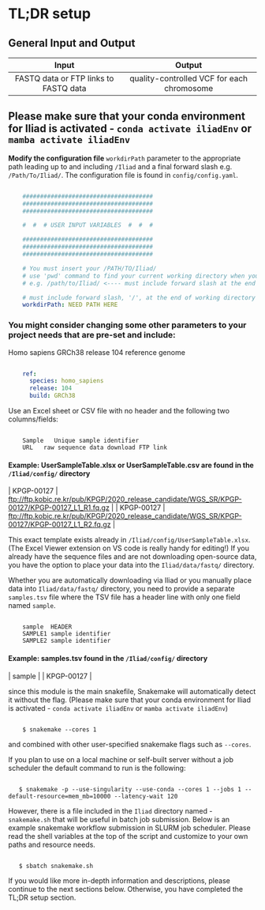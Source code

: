 # TL;DR setup


## General Input and Output

| Input                                 | Output                                     |
|:-------------------------------------:|:------------------------------------------:|
| FASTQ data or FTP links to FASTQ data | quality-controlled VCF for each chromosome |


## **Please make sure that your conda environment for Iliad is activated** - ``conda activate iliadEnv`` or ``mamba activate iliadEnv``

**Modify the configuration file** ``workdirPath`` parameter to the appropriate path leading up to and including ``/Iliad`` and a final forward slash e.g. ``/Path/To/Iliad/``. 
The configuration file is found in ``config/config.yaml``.

```yaml

    #####################################
    #####################################
    #####################################

    #  #  # USER INPUT VARIABLES  #  #  #

    #####################################
    #####################################
    #####################################

    # You must insert your /PATH/TO/Iliad/
    # use 'pwd' command to find your current working directory when you are inside of Iliad directory
    # e.g. /path/to/Iliad/ <---- must include forward slash at the end of working directory path

    # must include forward slash, '/', at the end of working directory path
    workdirPath: NEED PATH HERE
```

### You might consider changing some other parameters to your project needs that are pre-set and include:

Homo sapiens GRCh38 release 104 reference genome

```yaml

    ref:
      species: homo_sapiens
      release: 104
      build: GRCh38
```

Use an Excel sheet or CSV file with no header and the following two columns/fields:

```console

    Sample   Unique sample identifier
    URL   raw sequence data download FTP link
```

#### Example: **UserSampleTable.xlsx** or **UserSampleTable.csv** are found in the ``/Iliad/config/`` directory

| KPGP-00127 | ftp://ftp.kobic.re.kr/pub/KPGP/2020_release_candidate/WGS_SR/KPGP-00127/KPGP-00127_L1_R1.fq.gz |
| KPGP-00127 | ftp://ftp.kobic.re.kr/pub/KPGP/2020_release_candidate/WGS_SR/KPGP-00127/KPGP-00127_L1_R2.fq.gz |

This exact template exists already in ``/Iliad/config/UserSampleTable.xlsx``. (The Excel Viewer extension on VS code is really handy for editing!)
If you already have the sequence files and are not downloading open-source data, you have the option to place your data into the ``Iliad/data/fastq/`` directory.

Whether you are automatically downloading via Iliad or you manually place data into ``Iliad/data/fastq/`` directory,
you need to provide a separate ``samples.tsv`` file where the TSV file has a header line with only one field named ``sample``.

```console

    sample  HEADER
    SAMPLE1 sample identifier
    SAMPLE2 sample identifier
```

#### Example: **samples.tsv** found in the ``/Iliad/config/`` directory

| sample |
| KPGP-00127 |

since this module is the main snakefile, Snakemake will automatically detect it without the flag. 
(Please make sure that your conda environment for Iliad is activated - ``conda activate iliadEnv`` or ``mamba activate iliadEnv``)

```console

    $ snakemake --cores 1
```

and combined with other user-specified snakemake flags such as ``--cores``.

If you plan to use on a local machine or self-built server without a job scheduler the default command to run is the following:

```console

   $ snakemake -p --use-singularity --use-conda --cores 1 --jobs 1 --default-resource=mem_mb=10000 --latency-wait 120
```

However, there is a file included in the ``Iliad`` directory named - ``snakemake.sh`` that will be useful in batch job submission. 
Below is an example snakemake workflow submission in SLURM job scheduler. 
Please read the shell variables at the top of the script and customize to your own paths and resource needs.

```console

   $ sbatch snakemake.sh
```

If you would like more in-depth information and descriptions, please continue to the next sections below. 
Otherwise, you have completed the TL;DR setup section.
